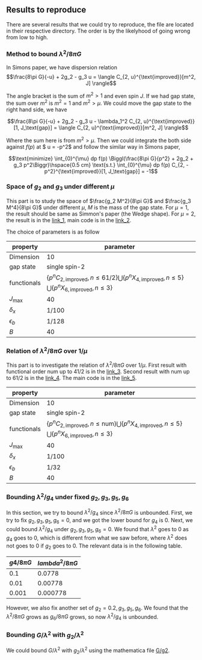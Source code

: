 ## Results to reproduce

There are several results that we could try to reproduce, the file are located in their respective directory. The order is by the likelyhood of going wrong from low to high.

### Method to bound $\lambda^2/8\pi G$

In Simons paper, we have dispersion relation 
$$\frac{8\pi G}{-u} + 2g_2 - g_3 u = \langle C_{2, u}^{\text{improved}}[m^2, J] \rangle$$

The angle bracket is the sum of $m^2 > 1$ and even spin $J$. If we had gap state, the sum over $m^2$ is $m^2 = 1$ and $m^2 > \mu$. We could move the gap state to the right hand side, we have

$$\frac{8\pi G}{-u} + 2g_2 - g_3 u - \lambda_1^2 C_{2, u}^{\text{improved}}[1, J_\text{gap}] = \langle C_{2, u}^{\text{improved}}[m^2, J] \rangle$$

Where the sum here is from $m^2 > \mu$. Then we could integrate the both side against $f(p)$ at $ u = -p^2$ and follow the similar way in Simons paper,

$$\text{minimize} \int_{0}^{\mu} dp f(p) \Biggl(\frac{8\pi G}{p^2} + 2g_2 + g_3 p^2\Biggr)\hspace{0.5 cm} \text{s.t.} \int_{0}^{\mu} dp f(p) C_{2, -p^2}^{\text{improved}}[1, J_\text{gap}]  = -1$$

### Space of $g_2$ and $g_3$ under different $\mu$

This part is to study the space of $\frac{g_2 M^2}{8\pi G}$ and $\frac{g_3 M^4}{8\pi G}$ under different $\mu$, $M$ is the mass of the gap state. For $\mu = 1$, the result should be same as Simmon's paper (the Wedge shape). For $\mu = 2$, the result is in the [link_1](./space/space.txt), main code is in the [link_2](./space/space.m).

The choice of parameters is as follow

| property | parameter |
| --- | --- |
| Dimension | 10 |
| gap state | single spin-2 |
| functionals | $\{p^n C_{2,\text{improved}},n \leq 61/2\} \bigcup \{p^n X_{4,\text{improved}},n \leq 5\} \bigcup \{p^n X_{6,\text{improved}},n \leq 3\}$   |
| $J_{\text{max}}$ | 40 |
| $\delta_x$ | 1/100 |
| $\epsilon_b$ | 1/128 |
| $B$ | 40 |

### Relation of $\lambda^2/8\pi G$ over $1/\mu$

This part is to investigate the relation of $\lambda^2/8\pi G$ over $1/\mu$. First result with functional order $\text{num}$ up to 41/2 is in the [link_3](./mu_dependence/mu_41.txt). Second result with $\text{num}$ up to 61/2 is in the [link_4](./mu_dependence/mu_61.txt). The main code is in the [link_5](./mu_dependence/mu_dependence.m).

| property | parameter |
| --- | --- |
| Dimension | 10 |
| gap state | single spin-2 |
| functionals | $\{p^n C_{2,\text{improved}},n \leq \text{num}\} \bigcup \{p^n X_{4,\text{improved}},n \leq 5\} \bigcup \{p^n X_{6,\text{improved}},n \leq 3\}$   |
| $J_{\text{max}}$ | 40 |
| $\delta_x$ | 1/100 |
| $\epsilon_b$ | 1/32 |
| $B$ | 40 |

### Bounding $\lambda^2/g_4$ under fixed $g_2, g_3, g_5, g_6$

In this section, we try to bound $\lambda^2/g_4$ since $\lambda^2/8\pi G$ is unbounded. First, we try to fix $g_2, g_3, g_5, g_6 = 0$, and we got the lower bound for $g_4$ is 0. Next, we could bound $\lambda^2/g_4$ under $g_2, g_3, g_5, g_6 = 0$. We found that $\lambda^2$ goes to 0 as $g_4$ goes to $0$, which is different from what we saw before, where $\lambda^2$ does not goes to 0 if $g_2$ goes to 0. The relevant data is in the following table.

| $g4/8\pi G$ | $lambda^2/8\pi G$ |
| --- | --- |
| 0.1 | 0.0778 |
| 0.01 | 0.00778 |
| 0.001 | 0.000778 |

However, we also fix another set of $g_2 = 0.2, g_3, g_5, g_6$. We found that the $\lambda^2/8\pi G$ grows as $g_6/8\pi G$ grows, so now $\lambda^2/g_4$ is unbounded.

### Bounding $G/\lambda^2$ with $g_2/\lambda^2$
We could bound $G/\lambda^2$ with $g_2/\lambda^2$ using the mathematica file [G/g2](./gravity_lambda_denominator.m).
